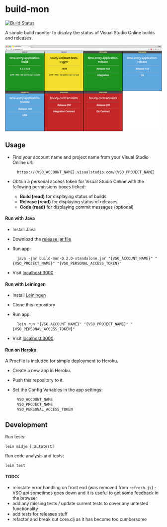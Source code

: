 # build-mon

[![Build Status](https://snap-ci.com/elrob/build-mon/branch/master/build_image)](https://snap-ci.com/elrob/build-mon/branch/master)

A simple build monitor to display the status of Visual Studio Online builds and releases.

![Screenshot](screenshot.png)


## Usage

- Find your account name and project name from your Visual Studio Online url:

        https://{VSO_ACCOUNT_NAME}.visualstudio.com/{VSO_PROJECT_NAME}

- Obtain a personal access token for Visual Studio Online with the following permissions boxes ticked:

    - **Build (read)** for displaying status of builds
    - **Release (read)** for displaying status of releases
    - **Code (read)**  for displaying commit messages (optional)


#### Run with Java

- Install Java
- Download the [release jar file](https://github.com/elrob/build-mon/releases/download/v0.2.0/build-mon-0.2.0-standalone.jar)
- Run app:

        java -jar build-mon-0.2.0-standalone.jar "{VSO_ACCOUNT_NAME}" "{VSO_PROJECT_NAME}" "{VSO_PERSONAL_ACCESS_TOKEN}"

- Visit [localhost:3000](http://localhost:3000)


#### Run with Leiningen

- Install [Leiningen](http://leiningen.org/)
- Clone this repository
- Run app:

        lein run "{VSO_ACCOUNT_NAME}" "{VSO_PROJECT_NAME}" "{VSO_PERSONAL_ACCESS_TOKEN}"

- Visit [localhost:3000](http://localhost:3000)


#### Run on [Heroku](https://heroku.com)

A Procfile is included for simple deployment to Heroku.

- Create a new app in Heroku.
- Push this repository to it.
- Set the Config Variables in the app settings:

        VSO_ACCOUNT_NAME
        VSO_PROJECT_NAME
        VSO_PERSONAL_ACCESS_TOKEN


## Development

Run tests:

    lein midje [:autotest]

Run code analysis and tests:

    lein test


#### TODO:

- reinstate error handling on front end (was removed from `refresh.js`) - VSO api sometimes goes down and it is useful to get some feedback in the browser
- add any missing tests / update current tests to cover any untested functionality
- add tests for releases stuff
- refactor and break out core.clj as it has become too cumbersome

